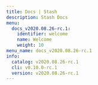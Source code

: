 ```yaml
---
title: Docs | Stash
description: Stash Docs
menu:
  docs_v2020.08.26-rc.1:
    identifier: welcome
    name: Welcome
    weight: 10
menu_name: docs_v2020.08.26-rc.1
info:
  catalog: v2020.08.26-rc.1
  cli: v0.10.0-rc.1
  version: v2020.08.26-rc.1
---
```


